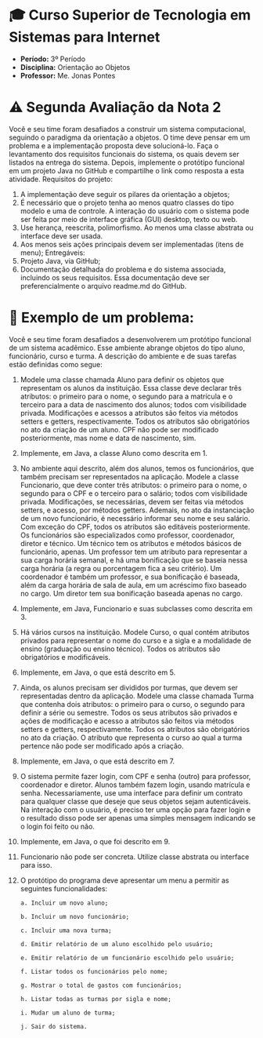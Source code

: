  
# 🎓 Curso Superior de Tecnologia em Sistemas para Internet 
- **Período:** 3º Período
- **Disciplina:** Orientação ao Objetos
- **Professor:** Me. Jonas Pontes 

# ⚠️ Segunda Avaliação da Nota 2
Você e seu time foram desafiados a construir um sistema computacional, seguindo o 
paradigma da orientação a objetos. O time deve pensar em um problema e a implementação 
proposta deve solucioná-lo. Faça o levantamento dos requisitos funcionais do sistema, os 
quais devem ser listados na entrega do sistema. Depois, implemente o protótipo funcional em 
um projeto Java no GitHub e compartilhe o link como resposta a esta atividade. 
Requisitos do projeto:

1. A implementação deve seguir os pilares da orientação a objetos;
2. É necessário que o projeto tenha ao menos quatro classes do tipo modelo e uma de 
controle. A interação do usuário com o sistema pode ser feita por meio de interface 
gráfica (GUI) desktop, texto ou web.
3. Use herança, reescrita, polimorfismo. Ao menos uma classe abstrata ou interface deve 
ser usada. 
4. Aos menos seis ações principais devem ser implementadas (itens de menu);
Entregáveis:
1. Projeto Java, via GitHub;
2. Documentação detalhada do problema e do sistema associada, incluindo os seus
requisitos. Essa documentação deve ser preferencialmente o arquivo readme.md do 
GitHub.

# 🔎 Exemplo de um problema:
Você e seu time foram desafiados a desenvolverem um protótipo funcional de um sistema
acadêmico. Esse ambiente abrange objetos do tipo aluno, funcionário, curso e turma. A 
descrição do ambiente e de suas tarefas estão definidas como segue:

1. Modele uma classe chamada Aluno para definir os objetos que representam os alunos 
da instituição. Essa classe deve declarar três atributos: o primeiro para o nome, o 
segundo para a matrícula e o terceiro para a data de nascimento dos alunos; todos 
com visibilidade privada. Modificações e acessos a atributos são feitos via métodos 
setters e getters, respectivamente. Todos os atributos são obrigatórios no ato da 
criação de um aluno. CPF não pode ser modificado posteriormente, mas nome e data 
de nascimento, sim.
2. Implemente, em Java, a classe Aluno como descrita em 1.
3. No ambiente aqui descrito, além dos alunos, temos os funcionários, que também 
precisam ser representados na aplicação. Modele a classe Funcionario, que deve 
conter três atributos: o primeiro para o nome, o segundo para o CPF e o terceiro para 
o salário; todos com visibilidade privada. Modificações, se necessárias, devem ser 
feitas via métodos setters, e acesso, por métodos getters. Ademais, no ato da 
instanciação de um novo funcionário, é necessário informar seu nome e seu salário. 
Com exceção do CPF, todos os atributos são editáveis posteriormente. Os funcionários
são especializados como professor, coordenador, diretor e técnico. Um técnico tem os 
atributos e métodos básicos de funcionário, apenas. Um professor tem um atributo
para representar a sua carga horária semanal, e há uma bonificação que se baseia
nessa carga horária (a regra ou porcentagem fica a seu critério). Um coordenador é 
também um professor, e sua bonificação é baseada, além da carga horária de sala de 
aula, em um acréscimo fixo baseado no cargo. Um diretor tem sua bonificação baseada 
apenas no cargo.
4. Implemente, em Java, Funcionario e suas subclasses como descrita em 3.
5. Há vários cursos na instituição. Modele Curso, o qual contém atributos privados para 
representar o nome do curso e a sigla e a modalidade de ensino (graduação ou ensino 
técnico). Todos os atributos são obrigatórios e modificáveis. 
6. Implemente, em Java, o que está descrito em 5.
7. Ainda, os alunos precisam ser divididos por turmas, que devem ser representadas 
dentro da aplicação. Modele uma classe chamada Turma que contenha dois atributos: 
o primeiro para o curso, o segundo para definir a série ou semestre. Todos os seus 
atributos são privados e ações de modificação e acesso a atributos são feitos via 
métodos setters e getters, respectivamente. Todos os atributos são obrigatórios no ato 
da criação. O atributo que representa o curso ao qual a turma pertence não pode ser 
modificado após a criação.
8. Implemente, em Java, o que está descrito em 7.
9. O sistema permite fazer login, com CPF e senha (outro) para professor, coordenador e 
diretor. Alunos também fazem login, usando matrícula e senha. Necessariamente, use 
uma interface para definir um contrato para qualquer classe que deseje que seus 
objetos sejam autenticáveis. Na interação com o usuário, é preciso ter uma opção para 
fazer login e o resultado disso pode ser apenas uma simples mensagem indicando se o 
login foi feito ou não.
10. Implemente, em Java, o que foi descrito em 9.
11. Funcionario não pode ser concreta. Utilize classe abstrata ou interface para isso.
12. O protótipo do programa deve apresentar um menu a permitir as seguintes 
funcionalidades:

        a. Incluir um novo aluno;
        
        b. Incluir um novo funcionário;
        
        c. Incluir uma nova turma;
        
        d. Emitir relatório de um aluno escolhido pelo usuário;
        
        e. Emitir relatório de um funcionário escolhido pelo usuário;
        
        f. Listar todos os funcionários pelo nome;
        
        g. Mostrar o total de gastos com funcionários;
        
        h. Listar todas as turmas por sigla e nome;
        
        i. Mudar um aluno de turma;
        
        j. Sair do sistema.
